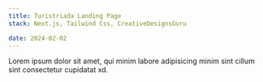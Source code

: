 ```yaml
---
title: Turistriada Landing Page
stack: Next.js, Tailwind Css, CreativeDesignsGuru

date: 2024-02-02
---
```


Lorem ipsum dolor sit amet, qui minim labore adipisicing minim sint cillum sint consectetur cupidatat xd.
